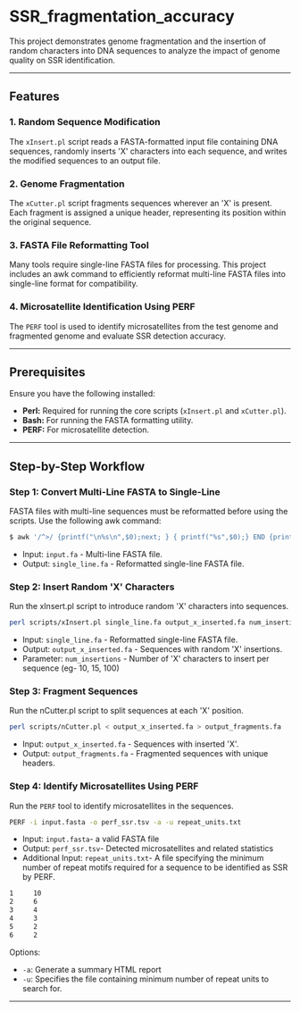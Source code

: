 # SSR_fragmentation_accuracy

This project demonstrates genome fragmentation and the insertion of random characters into DNA sequences to analyze the impact of genome quality on SSR identification.

---

## Features

### 1. **Random Sequence Modification**
The `xInsert.pl` script reads a FASTA-formatted input file containing DNA sequences, randomly inserts 'X' characters into each sequence, and writes the modified sequences to an output file.

### 2. **Genome Fragmentation**
The `xCutter.pl` script fragments sequences wherever an 'X' is present. Each fragment is assigned a unique header, representing its position within the original sequence.

### 3. **FASTA File Reformatting Tool**
Many tools require single-line FASTA files for processing. This project includes an awk command to efficiently reformat multi-line FASTA files into single-line format for compatibility.

### 4. **Microsatellite Identification Using PERF**
The `PERF` tool is used to identify microsatellites from the test genome and fragmented genome and evaluate SSR detection accuracy.

---

## Prerequisites

Ensure you have the following installed:

- **Perl:** Required for running the core scripts (`xInsert.pl` and `xCutter.pl`).  
- **Bash:** For running the FASTA formatting utility.  
- **PERF:** For microsatellite detection.

---

## Step-by-Step Workflow

### **Step 1: Convert Multi-Line FASTA to Single-Line**
FASTA files with multi-line sequences must be reformatted before using the scripts. Use the following awk command:
```bash
$ awk '/^>/ {printf("\n%s\n",$0);next; } { printf("%s",$0);} END {printf("\n");}' < input.fa > single_line.fa
```
- Input: `input.fa` - Multi-line FASTA file.
- Output: `single_line.fa` - Reformatted single-line FASTA file.

### **Step 2: Insert Random 'X' Characters**
Run the xInsert.pl script to introduce random 'X' characters into sequences.
```bash
perl scripts/xInsert.pl single_line.fa output_x_inserted.fa num_insertions
```
- Input: `single_line.fa` - Reformatted single-line FASTA file.
- Output: `output_x_inserted.fa` - Sequences with random 'X' insertions.
- Parameter: `num_insertions` - Number of 'X' characters to insert per sequence (eg- 10, 15, 100)

### **Step 3: Fragment Sequences**
Run the nCutter.pl script to split sequences at each 'X' position.
```bash
perl scripts/nCutter.pl < output_x_inserted.fa > output_fragments.fa  
```
- Input: `output_x_inserted.fa` - Sequences with inserted 'X'.
- Output: `output_fragments.fa` - Fragmented sequences with unique headers.

### **Step 4: Identify Microsatellites Using PERF**
Run the `PERF` tool to identify microsatellites in the sequences.
```bash
PERF -i input.fasta -o perf_ssr.tsv -a -u repeat_units.txt
```
- Input: `input.fasta`- a valid FASTA file
- Output: `perf_ssr.tsv`- Detected microsatellites and related statistics
- Additional Input: `repeat_units.txt`- A file specifying the minimum number of repeat motifs required for a sequence to be identified as SSR by PERF.
```bash
1	  10
2	  6
3	  4
4	  3
5	  2
6	  2 
```
Options:
- `-a`: Generate a summary HTML report
- `-u`: Specifies the file containing minimum number of repeat units to search for.

---
